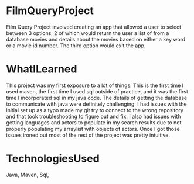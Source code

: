 # FilmQueryProject
Film Query Project involved creating an app that allowed a user to select between 3 options, 2 of which would return the user a list of from a database movies and details about the movies based on either a key word or a movie id number. The third option would exit the app.
# WhatILearned
This project was my first exposure to a lot of things. This is the first time I used maven, the first time I used sql outside of practice, and it was the first time I incorporated sql in my java code. The details of getting the database to communicate with java were definitely challenging. I had issues with the initial set up as a typo made my git try to connect to the wrong repository and that took troubleshooting to figure out and fix. I also had issues with getting languages and actors to populate in my search results due to not properly populating my arraylist with objects of actors. Once I got those issues ironed out most of the rest of the project was pretty intuitive.
# TechnologiesUsed
Java, Maven, Sql, 

